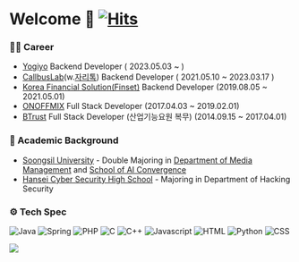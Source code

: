 # Welcome 👋 [![Hits](https://hits.seeyoufarm.com/api/count/incr/badge.svg?url=https%3A%2F%2Fgithub.com%2Ftunerprime%2Fhit-counter&count_bg=%2379C83D&title_bg=%23555555&icon=&icon_color=%23E7E7E7&title=hits&edge_flat=false)](https://hits.seeyoufarm.com)


### 👨‍💼 Career 
- [Yogiyo](https://www.yogiyo.co.kr) Backend Developer ( 2023.05.03 ~ )
- [CallbusLab](https://callbus.com)(w.[자리톡](https://zaritalk.com)) Backend Developer ( 2021.05.10 ~ 2023.03.17 )
- [Korea Financial Solution(Finset)](https://finset.io) Backend Developer (2019.08.05 ~ 2021.05.01)
- [ONOFFMIX](https://onoffmix.com) Full Stack Developer (2017.04.03 ~ 2019.02.01)
- [BTrust](http://www.btrust.co.kr/) Full Stack Developer (산업기능요원 복무) (2014.09.15 ~ 2017.04.01)

### 📖 Academic Background
- [Soongsil University](https://ssu.ac.kr) - Double Majoring in [Department of Media Management](http://mediamba.ssu.ac.kr/) and [School of AI Convergence](http://aix.ssu.ac.kr/main)
- [Hansei Cyber Security High School](http://hansei.sen.hs.kr/) - Majoring in Department of Hacking Security 

### ⚙️ Tech Spec
![Java](https://img.shields.io/badge/Java-brightgreen)
![Spring](https://img.shields.io/badge/Spring-brightgreen)
![PHP](https://img.shields.io/badge/PHP-green)
![C](https://img.shields.io/badge/C-yellow)
![C++](https://img.shields.io/badge/C++-yellow)
![Javascript](https://img.shields.io/badge/Javascript-yellow)
![HTML](https://img.shields.io/badge/HTML-yellow)
![Python](https://img.shields.io/badge/Python-orange)
![CSS](https://img.shields.io/badge/CSS-red)


<a href="https://opgc.me/#/users/tunerprime" target="_blank"><img src="https://api.opgc.me/githubs/users/tunerprime/tag/?theme=basic" /></a>
